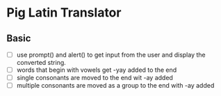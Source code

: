 # Pig Latin Translator

## Basic
- [ ] use prompt() and alert() to get input from the user and display the converted string.
- [ ] words that begin with vowels get -yay added to the end
- [ ] single consonants are moved to the end wit -ay added
- [ ] multiple consonants are moved as a group to the end with -ay added